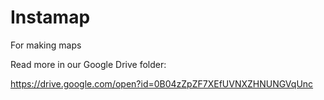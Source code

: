 # Instamap
For making maps

Read more in our Google Drive folder:

https://drive.google.com/open?id=0B04zZpZF7XEfUVNXZHNUNGVqUnc

